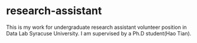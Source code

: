 # research-assistant

This is my work for undergraduate research assistant volunteer position in Data Lab Syracuse University. I am supervised by a Ph.D student(Hao Tian).
